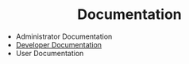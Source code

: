 <h1 align="center">Documentation</h1>

* Administrator Documentation
* [Developer Documentation](./developer/developer.md)
* User Documentation
